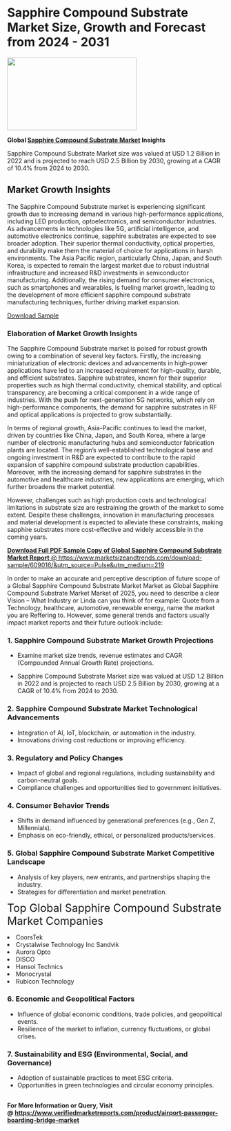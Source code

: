<H1>Sapphire Compound Substrate Market Size, Growth and Forecast from 2024 - 2031</H1><img class="aligncenter size-medium wp-image-584254" src="https://thirdeyenews.in/wp-content/uploads/2024/09/Global-Market-Research-300x168.jpeg" alt="" width="300" height="168" /><p><strong>Global&nbsp;<a href="https://www.marketsizeandtrends.com/download-sample/609016/&amp;utm_source=Pulse&amp;utm_medium=219">Sapphire Compound Substrate Market</a> Insights</strong></p><p>Sapphire Compound Substrate Market size was valued at USD 1.2 Billion in 2022 and is projected to reach USD 2.5 Billion by 2030, growing at a CAGR of 10.4% from 2024 to 2030.</p><p><h2>Market Growth Insights</h2> <p>The Sapphire Compound Substrate market is experiencing significant growth due to increasing demand in various high-performance applications, including LED production, optoelectronics, and semiconductor industries. As advancements in technologies like 5G, artificial intelligence, and automotive electronics continue, sapphire substrates are expected to see broader adoption. Their superior thermal conductivity, optical properties, and durability make them the material of choice for applications in harsh environments. The Asia Pacific region, particularly China, Japan, and South Korea, is expected to remain the largest market due to robust industrial infrastructure and increased R&D investments in semiconductor manufacturing. Additionally, the rising demand for consumer electronics, such as smartphones and wearables, is fueling market growth, leading to the development of more efficient sapphire compound substrate manufacturing techniques, further driving market expansion.</p> <p><a href="sample-download-link">Download Sample</a></p> <h3>Elaboration of Market Growth Insights</h3> <p>The Sapphire Compound Substrate market is poised for robust growth owing to a combination of several key factors. Firstly, the increasing miniaturization of electronic devices and advancements in high-power applications have led to an increased requirement for high-quality, durable, and efficient substrates. Sapphire substrates, known for their superior properties such as high thermal conductivity, chemical stability, and optical transparency, are becoming a critical component in a wide range of industries. With the push for next-generation 5G networks, which rely on high-performance components, the demand for sapphire substrates in RF and optical applications is projected to grow substantially.</p> <p>In terms of regional growth, Asia-Pacific continues to lead the market, driven by countries like China, Japan, and South Korea, where a large number of electronic manufacturing hubs and semiconductor fabrication plants are located. The region’s well-established technological base and ongoing investment in R&D are expected to contribute to the rapid expansion of sapphire compound substrate production capabilities. Moreover, with the increasing demand for sapphire substrates in the automotive and healthcare industries, new applications are emerging, which further broadens the market potential.</p> <p>However, challenges such as high production costs and technological limitations in substrate size are restraining the growth of the market to some extent. Despite these challenges, innovation in manufacturing processes and material development is expected to alleviate these constraints, making sapphire substrates more cost-effective and widely accessible in the coming years.</p> <p><a href="more-information-link"></p><p><span class=""><strong>Download Full PDF Sample Copy of Global Sapphire Compound Substrate Market Report</strong> @ <a href="https://www.marketsizeandtrends.com/download-sample/609016/&amp;utm_source=Pulse&amp;utm_medium=219" target="_blank">https://www.marketsizeandtrends.com/download-sample/609016/&amp;utm_source=Pulse&amp;utm_medium=219</a></span></p><p>In order to make an accurate and perceptive description of future scope of a Global&nbsp;Sapphire Compound Substrate Market Market as Global&nbsp;Sapphire Compound Substrate Market Market of 2025, you need to describe a clear Vision &ndash; What Industry or Linda can you think of for example: Quote from a Technology, healthcare, automotive, renewable energy, name the market you are Reffering to. However, some general trends and factors usually impact market reports and their future outlook include:</p><h3>1.&nbsp;<strong>Sapphire Compound Substrate Market Growth Projections</strong></h3><ul><li>Examine market size trends, revenue estimates and CAGR (Compounded Annual Growth Rate) projections.</li><li><p>Sapphire Compound Substrate Market size was valued at USD 1.2 Billion in 2022 and is projected to reach USD 2.5 Billion by 2030, growing at a CAGR of 10.4% from 2024 to 2030.</p></li></ul><h3>2.&nbsp;<strong>Sapphire Compound Substrate Market Technological Advancements</strong></h3><ul><li>Integration of AI, IoT, blockchain, or automation in the industry.</li><li>Innovations driving cost reductions or improving efficiency.</li></ul><h3>3.&nbsp;<strong>Regulatory and Policy Changes</strong></h3><ul><li>Impact of global and regional regulations, including sustainability and carbon-neutral goals.</li><li>Compliance challenges and opportunities tied to government initiatives.</li></ul><h3>4.&nbsp;<strong>Consumer Behavior Trends</strong></h3><ul><li>Shifts in demand influenced by generational preferences (e.g., Gen Z, Millennials).</li><li>Emphasis on eco-friendly, ethical, or personalized products/services.</li></ul><h3>5.&nbsp;<strong>Global Sapphire Compound Substrate Market Competitive Landscape</strong></h3><ul><li>Analysis of key players, new entrants, and partnerships shaping the industry.</li><li>Strategies for differentiation and market penetration.</li></ul><p data-pm-slice="1 1 []"><span style="color: inherit; font-family: inherit; font-size: 25px;">Top Global Sapphire Compound Substrate Market Companies</span></p><div class="" data-test-id=""><p><li>CoorsTek</li><li> Crystalwise Technology Inc Sandvik</li><li> Aurora Opto</li><li> DISCO</li><li> Hansol Technics</li><li> Monocrystal</li><li> Rubicon Technology</li></p></div><h3>6.&nbsp;<strong>Economic and Geopolitical Factors</strong></h3><ul><li>Influence of global economic conditions, trade policies, and geopolitical events.</li><li>Resilience of the market to inflation, currency fluctuations, or global crises.</li></ul><h3>7.&nbsp;<strong>Sustainability and ESG (Environmental, Social, and Governance)</strong></h3><ul><li>Adoption of sustainable practices to meet ESG criteria.</li><li>Opportunities in green technologies and circular economy principles.</li></ul><h2><strong style="font-size: 14px;">For More Information or Query, Visit @&nbsp;</strong><a style="background-color: #ffffff; font-size: 14px;" href="https://www.marketsizeandtrends.com/report/sapphire-compound-substrate-market/" target="_blank">https://www.verifiedmarketreports.com/product/airport-passenger-boarding-bridge-market</a></h2>
